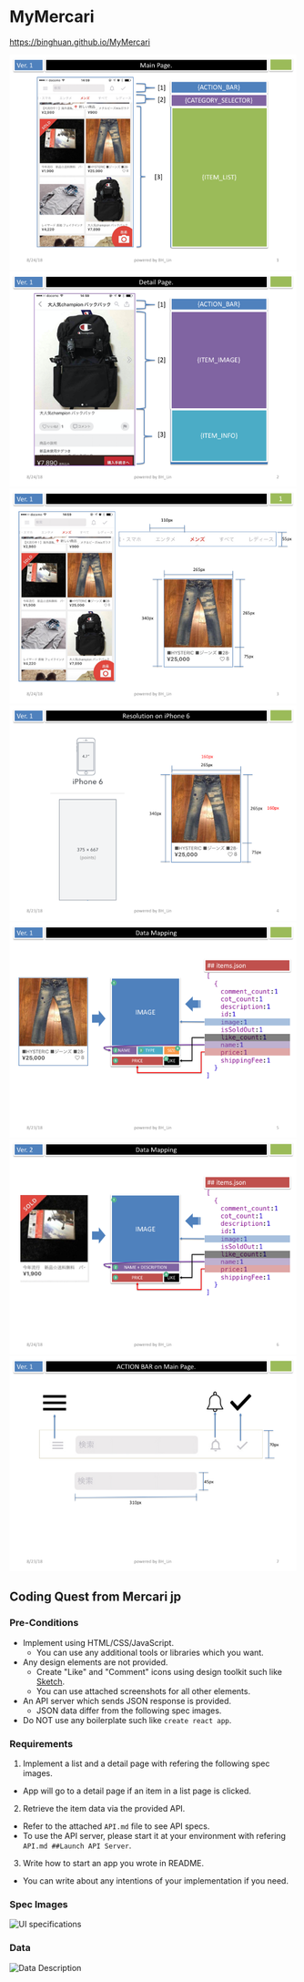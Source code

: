 # MyMercari

<https://binghuan.github.io/MyMercari>

![](./slides/Slide1.png)
![](./slides/Slide2.png)
![](./slides/Slide3.png)
![](./slides/Slide4.png)
![](./slides/Slide5.png)
![](./slides/Slide6.png)
![](./slides/Slide7.png)

## Coding Quest from Mercari jp

### Pre-Conditions

* Implement using HTML/CSS/JavaScript.
  * You can use any additional tools or libraries which you want.
* Any design elements are not provided.
  * Create "Like" and "Comment" icons using design toolkit such like [Sketch](https://www.sketchapp.com/).
  * You can use attached screenshots for all other elements.
* An API server which sends JSON response is provided.
  * JSON data differ from the following spec images.
* Do NOT use any boilerplate such like `create react app`.

### Requirements

1. Implement a list and a detail page with refering the following spec images.
  * App will go to a detail page if an item in a list page is clicked.
2. Retrieve the item data via the provided API.
  * Refer to the attached `API.md` file to see API specs.
  * To use the API server, please start it at your environment with refering `API.md ##Launch API Server`.
3. Write how to start an app you wrote in README.
  * You can write about any intentions of your implementation if you need.

### Spec Images

![UI specifications](https://s3-ap-northeast-1.amazonaws.com/m-et/Frontend/images/8a6b5ee3-95b5-4abe-b41a-a44d9baf7d33.jpg)

### Data

![Data Description](https://s3-ap-northeast-1.amazonaws.com/m-et/Frontend/images/3bd6b7bb-b881-4ba6-8f22-ba5fc01ffcc0.jpg)
